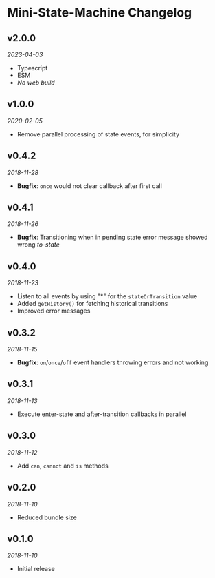 # Mini-State-Machine Changelog

## v2.0.0
_2023-04-03_

 * Typescript
 * ESM
 * _No web build_

## v1.0.0
_2020-02-05_

 * Remove parallel processing of state events, for simplicity

## v0.4.2
_2018-11-28_

 * **Bugfix**: `once` would not clear callback after first call

## v0.4.1
_2018-11-26_

 * **Bugfix**: Transitioning when in pending state error message showed wrong _to-state_

## v0.4.0
_2018-11-23_

 * Listen to all events by using "*" for the `stateOrTransition` value
 * Added `getHistory()` for fetching historical transitions
 * Improved error messages

## v0.3.2
_2018-11-15_

 * **Bugfix**: `on`/`once`/`off` event handlers throwing errors and not working

## v0.3.1
_2018-11-13_

 * Execute enter-state and after-transition callbacks in parallel

## v0.3.0
_2018-11-12_

 * Add `can`, `cannot` and `is` methods

## v0.2.0
_2018-11-10_

 * Reduced bundle size

## v0.1.0
_2018-11-10_

 * Initial release
